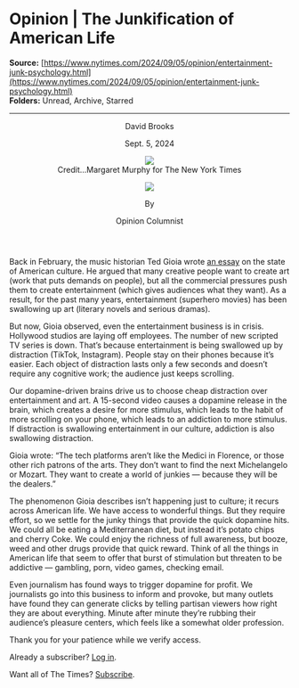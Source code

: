 # Opinion | The Junkification of American Life

**Source:** [https://www.nytimes.com/2024/09/05/opinion/entertainment-junk-psychology.html](https://www.nytimes.com/2024/09/05/opinion/entertainment-junk-psychology.html)  
**Folders:** Unread, Archive, Starred  

---

<article><header><div><p>David Brooks</p></div><div><time>Sept. 5, 2024</time></div><div><figure><div><picture><img src="https://static01.nyt.com/images/2024/09/05/multimedia/05brooks1-bphj/05brooks1-bphj-jumbo.jpg?quality=75&amp;auto=webp"></picture></div><figcaption><span><span>Credit...</span><span><span>Margaret Murphy for The New York Times</span></span></span></figcaption></figure></div><div><div><div><a href="https://www.nytimes.com/by/david-brooks"><img src="https://static01.nyt.com/images/2018/04/03/opinion/david-brooks/david-brooks-thumbLarge-v3.png"></a></div><div><p><span>By </span></p><div><div><p>Opinion Columnist</p></div></div></div></div></div></header><section><div><div><p>Back in February, the music historian Ted Gioia wrote <a href="https://www.honest-broker.com/p/the-state-of-the-culture-2024">an essay</a> on the state of American culture. He argued that many creative people want to create art (work that puts demands on people), but all the commercial pressures push them to create entertainment (which gives audiences what they want). As a result, for the past many years, entertainment (superhero movies) has been swallowing up art (literary novels and serious dramas).</p><p>But now, Gioia observed, even the entertainment business is in crisis. Hollywood studios are laying off employees. The number of new scripted TV series is down. That’s because entertainment is being swallowed up by distraction (TikTok, Instagram). People stay on their phones because it’s easier. Each object of distraction lasts only a few seconds and doesn’t require any cognitive work; the audience just keeps scrolling.</p><p>Our dopamine-driven brains drive us to choose cheap distraction over entertainment and art. A 15-second video causes a dopamine release in the brain, which creates a desire for more stimulus, which leads to the habit of more scrolling on your phone, which leads to an addiction to more stimulus. If distraction is swallowing entertainment in our culture, addiction is also swallowing distraction.</p><p>Gioia wrote: “The tech platforms aren’t like the Medici in Florence, or those other rich patrons of the arts. They don’t want to find the next Michelangelo or Mozart. They want to create a world of junkies — because they will be the dealers.”</p></div></div><div><div><p>The phenomenon Gioia describes isn’t happening just to culture; it recurs across American life. We have access to wonderful things. But they require effort, so we settle for the junky things that provide the quick dopamine hits. We could all be eating a Mediterranean diet, but instead it’s potato chips and cherry Coke. We could enjoy the richness of full awareness, but booze, weed and other drugs provide that quick reward. Think of all the things in American life that seem to offer that burst of stimulation but threaten to be addictive — gambling, porn, video games, checking email.</p><p>Even journalism has found ways to trigger dopamine for profit. We journalists go into this business to inform and provoke, but many outlets have found they can generate clicks by telling partisan viewers how right they are about everything. Minute after minute they’re rubbing their audience’s pleasure centers, which feels like a somewhat older profession.</p><div><div><div><div><div><p>Thank you for your patience while we verify access.</p><p>Already a subscriber? <a href="https://myaccount.nytimes.com/auth/login?response_type=cookie&amp;client_id=vi&amp;redirect_uri=https%3A%2F%2Fwww.nytimes.com%2F2024%2F09%2F05%2Fopinion%2Fentertainment-junk-psychology.html&amp;asset=opttrunc">Log in</a>.</p><p>Want all of The Times? <a href="https://www.nytimes.com/subscription?campaignId=89WYR&amp;redirect_uri=https%3A%2F%2Fwww.nytimes.com%2F2024%2F09%2F05%2Fopinion%2Fentertainment-junk-psychology.html">Subscribe</a>.</p></div></div></div></div></div></div></div></section></article>